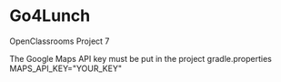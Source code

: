 # Go4Lunch
OpenClassrooms Project 7

The Google Maps API key must be put in the project gradle.properties
MAPS_API_KEY="YOUR_KEY"

